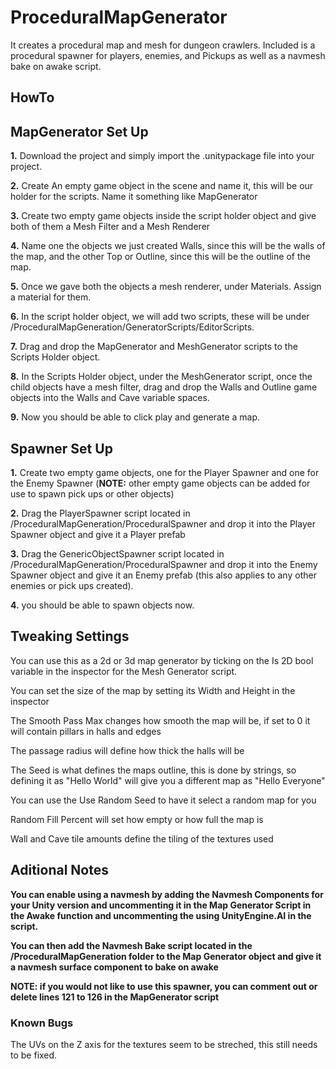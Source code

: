 # ProceduralMapGenerator
It creates a procedural map and mesh for dungeon crawlers. Included is a procedural spawner for players, enemies, and Pickups as well as a navmesh bake on awake script.


## HowTo

## MapGenerator Set Up


**1.** Download the project and simply import the .unitypackage file into your project.

**2.** Create An empty game object in the scene and name it, this will be our holder for the scripts. Name it something like MapGenerator

**3.** Create two empty game objects inside the script holder object and give both of them a Mesh Filter and a Mesh Renderer

**4.** Name one the objects we just created Walls, since this will be the walls of the map, and the other Top or Outline, since this will be the outline of the map.

**5.** Once we gave both the objects a mesh renderer, under Materials. Assign a material for them.

**6.** In the script holder object, we will add two scripts, these will be under /ProceduralMapGeneration/GeneratorScripts/EditorScripts.

**7.** Drag and drop the MapGenerator and MeshGenerator scripts to the Scripts Holder object.

**8.** In the Scripts Holder object, under the MeshGenerator script, once the child objects have a mesh filter, drag and drop the Walls and Outline game objects into the Walls and Cave variable spaces.

**9.** Now you should be able to click play and generate a map.


## Spawner Set Up

**1.** Create two empty game objects, one for the Player Spawner and one for the Enemy Spawner (**NOTE:** other empty game objects can be added for use to spawn pick ups or other objects)

**2.** Drag the PlayerSpawner script located in /ProceduralMapGeneration/ProceduralSpawner and drop it into the Player Spawner object and give it a Player prefab

**3.** Drag the GenericObjectSpawner script located in /ProceduralMapGeneration/ProceduralSpawner and drop it into the Enemy Spawner object and give it an Enemy prefab (this also applies to any other enemies or pick ups created).

**4.** you should be able to spawn objects now.


## Tweaking Settings

You can use this as a 2d or 3d map generator by ticking on the Is 2D bool variable in the inspector for the Mesh Generator script.

You can set the size of the map by setting its Width and Height in the inspector

The Smooth Pass Max changes how smooth the map will be, if set to 0 it will contain pillars in halls and edges

The passage radius will define how thick the halls will be

The Seed is what defines the maps outline, this is done by strings, so defining it as "Hello World" will give you a different map as "Hello Everyone"

You can use the Use Random Seed to have it select a random map for you

Random Fill Percent will set how empty or how full the map is

Wall and Cave tile amounts define the tiling of the textures used


## Aditional Notes

**You can enable using a navmesh by adding the Navmesh Components for your Unity version and uncommenting it in the Map Generator Script in the Awake function and uncommenting the using UnityEngine.AI in the script.**

**You can then add the Navmesh Bake script located in the /ProceduralMapGeneration folder to the Map Generator object and give it a navmesh surface component to bake on awake**

**NOTE: if you would not like to use this spawner, you can comment out or delete lines 121 to 126 in the MapGenerator script**


### Known Bugs

The UVs on the Z axis for the textures seem to be streched, this still needs to be fixed.



